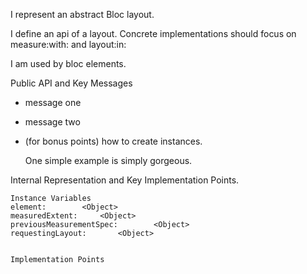 I represent an abstract Bloc layout.

I define an api of a layout. Concrete implementations should focus on measure:with: and layout:in:

I am used by bloc elements.

Public API and Key Messages

- message one   
- message two 
- (for bonus points) how to create instances.

   One simple example is simply gorgeous.
 
Internal Representation and Key Implementation Points.

    Instance Variables
	element:		<Object>
	measuredExtent:		<Object>
	previousMeasurementSpec:		<Object>
	requestingLayout:		<Object>


    Implementation Points